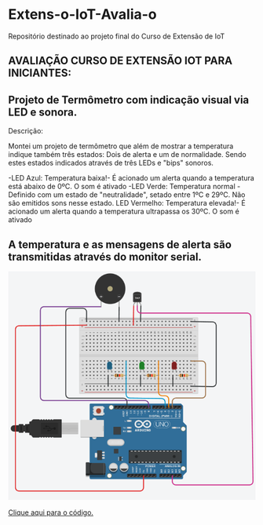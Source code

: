 # Extens-o-IoT-Avalia-o
Repositório destinado ao projeto final do Curso de Extensão de IoT

AVALIAÇÃO CURSO DE EXTENSÃO IOT PARA INICIANTES:
-------------------------------------------------------------------------------------------------------------------------------------------------------------------------
Projeto de Termômetro com indicação visual via LED e sonora.
-------------------------------------------------------------------------------------------------------------------------------------------------------------------------
Descrição:

Montei um projeto de termômetro que além de mostrar a temperatura indique também três estados: Dois de alerta e um de normalidade. Sendo estes estados indicados através de três LEDs e "bips" sonoros.

-LED Azul: Temperatura baixa!- É acionado um alerta quando a temperatura está abaixo de 0ºC. O som é ativado<a/>
-LED Verde: Temperatura normal - Definido com um estado de "neutralidade", setado entre 1ºC e 29ºC. Não são emitidos sons nesse estado. 
LED Vermelho: Temperatura elevada!- É acionado um alerta quando a temperatura ultrapassa os 30ºC. O som é ativado

A temperatura e as mensagens de alerta são transmitidas através do monitor serial.
-------------------------------------------------------------------------------------------------------------------------------------------------------------------------
<img src="esqueminha.png">

<a href="Avaliacao_IoT_Termômetro.ino">Clique aqui para o código.<a/>
